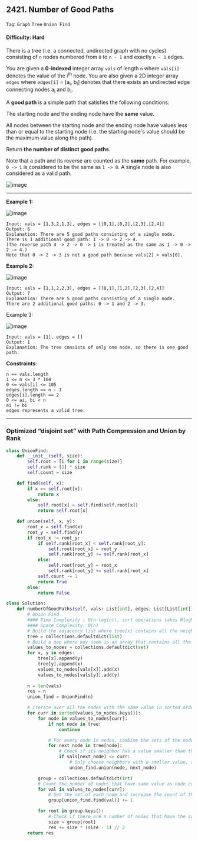 ## 2421. Number of Good Paths

```Tag```: ```Graph``` ```Tree``` ```Union Find```

#### Difficulty: Hard

There is a tree (i.e. a connected, undirected graph with no cycles) consisting of ```n``` nodes numbered from ```0``` to ```n - 1``` and exactly ```n - 1``` edges.

You are given a __0-indexed__ integer array ```vals``` of length ```n``` where ```vals[i]``` denotes the value of the i<sup>th</sup> node. You are also given a 2D integer array ```edges``` where ```edges[i]``` = [a<sub>i</sub>, b<sub>i</sub>] denotes that there exists an undirected edge connecting nodes a<sub>i</sub> and b<sub>i</sub>.

A __good path__ is a simple path that satisfies the following conditions:

The starting node and the ending node have the __same__ value.

All nodes between the starting node and the ending node have values less than or equal to the starting node (i.e. the starting node's value should be the maximum value along the path).

Return __the number of distinct good paths__.

Note that a path and its reverse are counted as the __same__ path. For example, ```0 -> 1``` is considered to be the same as ```1 -> 0```. A single node is also considered as a valid path.

![image](https://user-images.githubusercontent.com/35042430/212521622-a315c253-b3e2-453c-9eb4-cca727e76246.png)

---

__Example 1:__

![image](https://assets.leetcode.com/uploads/2022/08/04/f9caaac15b383af9115c5586779dec5.png)
```
Input: vals = [1,3,2,1,3], edges = [[0,1],[0,2],[2,3],[2,4]]
Output: 6
Explanation: There are 5 good paths consisting of a single node.
There is 1 additional good path: 1 -> 0 -> 2 -> 4.
(The reverse path 4 -> 2 -> 0 -> 1 is treated as the same as 1 -> 0 -> 2 -> 4.)
Note that 0 -> 2 -> 3 is not a good path because vals[2] > vals[0].
```

__Example 2:__

![image](https://assets.leetcode.com/uploads/2022/08/04/149d3065ec165a71a1b9aec890776ff.png)
```
Input: vals = [1,1,2,2,3], edges = [[0,1],[1,2],[2,3],[2,4]]
Output: 7
Explanation: There are 5 good paths consisting of a single node.
There are 2 additional good paths: 0 -> 1 and 2 -> 3.
```

Example 3:

![image](https://assets.leetcode.com/uploads/2022/08/04/31705e22af3d9c0a557459bc7d1b62d.png)
```
Input: vals = [1], edges = []
Output: 1
Explanation: The tree consists of only one node, so there is one good path.
```

__Constraints:__
```
n == vals.length
1 <= n <= 3 * 104
0 <= vals[i] <= 105
edges.length == n - 1
edges[i].length == 2
0 <= ai, bi < n
ai != bi
edges represents a valid tree.
```

---

### Optimized “disjoint set” with Path Compression and Union by Rank

```Python
class UnionFind:
    def __init__(self, size):
        self.root = [i for i in range(size)]
        self.rank = [1] * size
        self.count = size

    def find(self, x):
        if x == self.root[x]:
            return x
        else:
            self.root[x] = self.find(self.root[x])
            return self.root[x]

    def union(self, x, y):
        root_x = self.find(x)
        root_y = self.find(y)
        if root_x != root_y:
            if self.rank[root_x] < self.rank[root_y]:
                self.root[root_x] = root_y
                self.rank[root_y] += self.rank[root_x]
            else:
                self.root[root_y] = root_x
                self.rank[root_y] += self.rank[root_x]
            self.count -= 1
            return True
        else:
            return False

class Solution:
    def numberOfGoodPaths(self, vals: List[int], edges: List[List[int]]) -> int:
        # Union Find
        #### Time Complexity : O(n⋅log(n)), sort operations takes NlogN time
        #### Space Complexity: O(n)
        # Build the adjacency list where tree[x] contains all the neighbor of node x and tree[y] contains neighbors of node y
        tree = collections.defaultdict(list)
        # Build a map where key node is an array that contains all the nodes having same value of key
        values_to_nodes = collections.defaultdict(set)
        for x, y in edges:
            tree[x].append(y)
            tree[y].append(x)
            values_to_nodes[vals[x]].add(x)
            values_to_nodes[vals[y]].add(y)
        
        n = len(vals)
        res = n
        union_find = UnionFind(n)

        # Iterate over all the nodes with the same value in sorted order, starting from the lowest value.
        for curr in sorted(values_to_nodes.keys()):
            for node in values_to_nodes[curr]:
                if not node in tree:
                    continue

                # For every node in nodes, combine the sets of the node and its neighbors into one set.                    
                for next_node in tree[node]:
                    # Check if its neighbor has a value smaller than the current node curr
                    if vals[next_node] <= curr:
                        # Only choose neighbors with a smaller value, as there is no point in traversing to other neighbors.
                        union_find.union(node, next_node)

            group = collections.defaultdict(int)
            # Count the number of nodes that have same value as node curr
            for val in values_to_nodes[curr]:
                # Get the set of each node and increase the count of the set by 1.
                group[union_find.find(val)] += 1

            for root in group.keys():
                # Check if there are n number of nodes that have the same value as current node curr in a group, the number of paths is the number of combinations for selecting 2 elements from n elements (repetitions are not allowed).
                size = group[root]
                res += size * (size - 1) // 2
        return res
```
